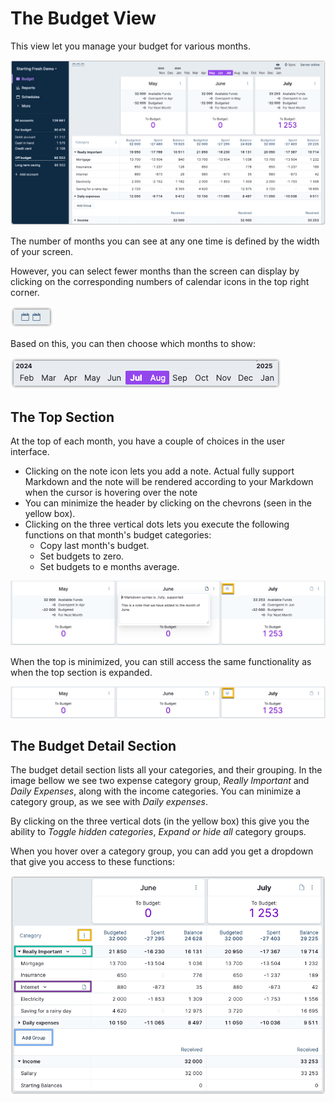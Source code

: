 # The Budget View

This view let you manage your budget for various months. 

![](/static/img/a-tour-of-actual/tour-budget-overview.png)


The number of months you can see at any one time is defined by the width of your screen.

However, you can select fewer months than the screen can display by clicking on the corresponding numbers of calendar icons in the top right corner.

![](/static/img/a-tour-of-actual/tour-budget-calendar.png)

Based on this, you can then choose which months to show:

![](/static/img/a-tour-of-actual/tour-budget-calendar-choose.png)



## The Top Section

At the top of each month, you have a couple of choices in the user interface.

* Clicking on the note icon lets you add a note. Actual fully support Markdown and the note will be
  rendered according to your Markdown when the cursor is hovering over the note
* You can minimize the header by clicking on the chevrons (seen in the yellow box).
* Clicking on the three vertical dots lets you execute the following functions on that month's budget categories:
  * Copy last month's budget.
  * Set budgets to zero.
  * Set budgets to e months average.


![](/static/img/a-tour-of-actual/tour-budget-top-expanded.png)

When the top is minimized, you can still access the same functionality as when the top section is expanded.

![](/static/img/a-tour-of-actual/tour-budget-top-minimized.png)


## The Budget Detail Section

The budget detail section lists all your categories, and their grouping. In the image bellow we see two expense category 
group, _Really Important_ and _Daily Expenses_, along with the income categories. You can minimize a category group, as we see
with _Daily expenses_.

By clicking on the three vertical dots (in the yellow box) this give you the ability to _Toggle hidden categories_, _Expand or hide all_ category groups.

When you hover over a category group, you can add you get a dropdown that give you access to these functions:


![](/static/img/a-tour-of-actual/tour-budget-details.png)



